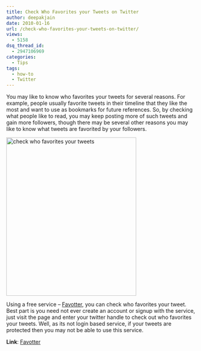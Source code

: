 ```yaml
---
title: Check Who Favorites your Tweets on Twitter
author: deepakjain
date: 2010-01-16
url: /check-who-favorites-your-tweets-on-twitter/
views:
  - 5158
dsq_thread_id:
  - 2947106969
categories:
  - Tips
tags:
  - how-to
  - Twitter
---
```

You may like to know who favorites your tweets for several reasons. For example, people usually favorite tweets in their timeline that they like the most and want to use as bookmarks for future references. So, by checking what people like to read, you may keep posting more of such tweets and gain more followers, though there may be several other reasons you may like to know what tweets are favorited by your followers.

[<img class="wp-image-50358" style="border-bottom: 0px;border-left: 0px;float: none;margin-left: auto;border-top: 0px;margin-right: auto;border-right: 0px" src="http://cdn.devilsworkshop.org/files/2010/01/checkwhofavoritesyourtweets_thumb.png" border="0" alt="check who favorites your tweets" width="344" height="418" />][1]

Using a free service – <a href="http://favotter.matope.com/en/" onclick="_gaq.push(['_trackEvent', 'outbound-article', 'http://favotter.matope.com/en/', 'Favotter']);" >Favotter</a>, you can check who favorites your tweet. Best part is you need not ever create an account or signup with the service, just visit the page and enter your twitter handle to check out who favorites your tweets. Well, as its not login based service, if your tweets are protected then you may not be able to use this service.

**Link**: <a href="http://favotter.matope.com/en" onclick="_gaq.push(['_trackEvent', 'outbound-article', 'http://favotter.matope.com/en', 'Favotter']);" >Favotter</a>

 [1]: http://cdn.devilsworkshop.org/files/2010/01/checkwhofavoritesyourtweets.png
